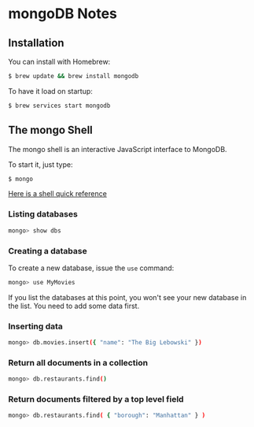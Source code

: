 # mongoDB Notes

## Installation

You can install with Homebrew:

```bash
$ brew update && brew install mongodb
```

To have it load on startup:

```bash
$ brew services start mongodb
```

## The mongo Shell

The mongo shell is an interactive JavaScript interface to MongoDB.

To start it, just type:

```bash
$ mongo
```

[Here is a shell quick reference](https://docs.mongodb.com/manual/reference/mongo-shell/)

### Listing databases

```bash
mongo> show dbs
```

### Creating a database

To create a new database, issue the `use` command:

```bash
mongo> use MyMovies
```

If you list the databases at this point, you won't see your new database in the list.  You need to add some data first.

### Inserting data

```bash
mongo> db.movies.insert({ "name": "The Big Lebowski" })
```

### Return all documents in a collection

```bash
mongo> db.restaurants.find()
```

### Return documents filtered by a top level field

```bash
mongo> db.restaurants.find( { "borough": "Manhattan" } )
```
